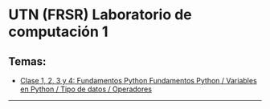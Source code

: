 # UTN (FRSR) Laboratorio de computación 1

## Temas:

- [Clase 1, 2, 3 y 4: Fundamentos Python Fundamentos Python / Variables en Python / Tipo de datos / Operadores](https://github.com/eugenia1984/UTN-FRSR-Laboratorio-de-computacion-1/tree/main/clase01_02_03_04)



---

